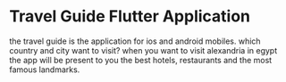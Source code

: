 # Travel Guide Flutter Application

the travel guide is the application for ios and android mobiles.
which country and city want to visit?
when you want to visit alexandria in egypt the app will be present to you the best hotels, restaurants and the most famous landmarks.
